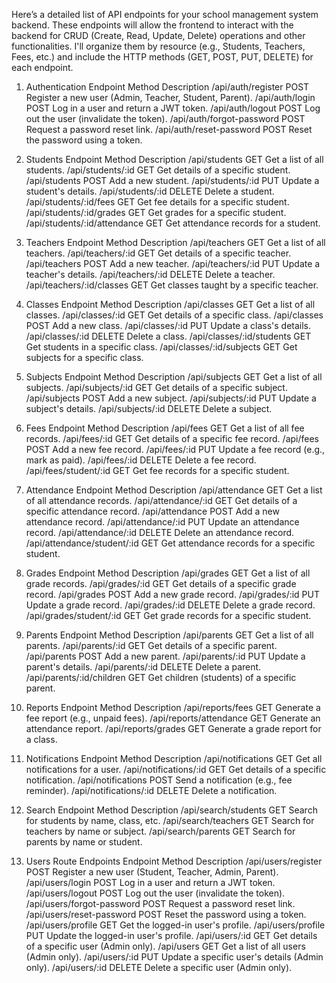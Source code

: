 Here’s a detailed list of API endpoints for your school management system backend. These endpoints will allow the frontend to interact with the backend for CRUD (Create, Read, Update, Delete) operations and other functionalities. I'll organize them by resource (e.g., Students, Teachers, Fees, etc.) and include the HTTP methods (GET, POST, PUT, DELETE) for each endpoint.

1. Authentication
Endpoint	Method	Description
/api/auth/register	POST	Register a new user (Admin, Teacher, Student, Parent).
/api/auth/login	POST	Log in a user and return a JWT token.
/api/auth/logout	POST	Log out the user (invalidate the token).
/api/auth/forgot-password	POST	Request a password reset link.
/api/auth/reset-password	POST	Reset the password using a token.
2. Students
Endpoint	Method	Description
/api/students	GET	Get a list of all students.
/api/students/:id	GET	Get details of a specific student.
/api/students	POST	Add a new student.
/api/students/:id	PUT	Update a student's details.
/api/students/:id	DELETE	Delete a student.
/api/students/:id/fees	GET	Get fee details for a specific student.
/api/students/:id/grades	GET	Get grades for a specific student.
/api/students/:id/attendance	GET	Get attendance records for a student.
3. Teachers
Endpoint	Method	Description
/api/teachers	GET	Get a list of all teachers.
/api/teachers/:id	GET	Get details of a specific teacher.
/api/teachers	POST	Add a new teacher.
/api/teachers/:id	PUT	Update a teacher's details.
/api/teachers/:id	DELETE	Delete a teacher.
/api/teachers/:id/classes	GET	Get classes taught by a specific teacher.
4. Classes
Endpoint	Method	Description
/api/classes	GET	Get a list of all classes.
/api/classes/:id	GET	Get details of a specific class.
/api/classes	POST	Add a new class.
/api/classes/:id	PUT	Update a class's details.
/api/classes/:id	DELETE	Delete a class.
/api/classes/:id/students	GET	Get students in a specific class.
/api/classes/:id/subjects	GET	Get subjects for a specific class.
5. Subjects
Endpoint	Method	Description
/api/subjects	GET	Get a list of all subjects.
/api/subjects/:id	GET	Get details of a specific subject.
/api/subjects	POST	Add a new subject.
/api/subjects/:id	PUT	Update a subject's details.
/api/subjects/:id	DELETE	Delete a subject.
6. Fees
Endpoint	Method	Description
/api/fees	GET	Get a list of all fee records.
/api/fees/:id	GET	Get details of a specific fee record.
/api/fees	POST	Add a new fee record.
/api/fees/:id	PUT	Update a fee record (e.g., mark as paid).
/api/fees/:id	DELETE	Delete a fee record.
/api/fees/student/:id	GET	Get fee records for a specific student.
7. Attendance
Endpoint	Method	Description
/api/attendance	GET	Get a list of all attendance records.
/api/attendance/:id	GET	Get details of a specific attendance record.
/api/attendance	POST	Add a new attendance record.
/api/attendance/:id	PUT	Update an attendance record.
/api/attendance/:id	DELETE	Delete an attendance record.
/api/attendance/student/:id	GET	Get attendance records for a specific student.
8. Grades
Endpoint	Method	Description
/api/grades	GET	Get a list of all grade records.
/api/grades/:id	GET	Get details of a specific grade record.
/api/grades	POST	Add a new grade record.
/api/grades/:id	PUT	Update a grade record.
/api/grades/:id	DELETE	Delete a grade record.
/api/grades/student/:id	GET	Get grade records for a specific student.
9. Parents
Endpoint	Method	Description
/api/parents	GET	Get a list of all parents.
/api/parents/:id	GET	Get details of a specific parent.
/api/parents	POST	Add a new parent.
/api/parents/:id	PUT	Update a parent's details.
/api/parents/:id	DELETE	Delete a parent.
/api/parents/:id/children	GET	Get children (students) of a specific parent.
10. Reports
Endpoint	Method	Description
/api/reports/fees	GET	Generate a fee report (e.g., unpaid fees).
/api/reports/attendance	GET	Generate an attendance report.
/api/reports/grades	GET	Generate a grade report for a class.
11. Notifications
Endpoint	Method	Description
/api/notifications	GET	Get all notifications for a user.
/api/notifications/:id	GET	Get details of a specific notification.
/api/notifications	POST	Send a notification (e.g., fee reminder).
/api/notifications/:id	DELETE	Delete a notification.
12. Search
Endpoint	Method	Description
/api/search/students	GET	Search for students by name, class, etc.
/api/search/teachers	GET	Search for teachers by name or subject.
/api/search/parents	GET	Search for parents by name or student.


13. Users Route Endpoints
Endpoint	Method	Description
/api/users/register	POST	Register a new user (Student, Teacher, Admin, Parent).
/api/users/login	POST	Log in a user and return a JWT token.
/api/users/logout	POST	Log out the user (invalidate the token).
/api/users/forgot-password	POST	Request a password reset link.
/api/users/reset-password	POST	Reset the password using a token.
/api/users/profile	GET	Get the logged-in user's profile.
/api/users/profile	PUT	Update the logged-in user's profile.
/api/users/:id	GET	Get details of a specific user (Admin only).
/api/users	GET	Get a list of all users (Admin only).
/api/users/:id	PUT	Update a specific user's details (Admin only).
/api/users/:id	DELETE	Delete a specific user (Admin only).
